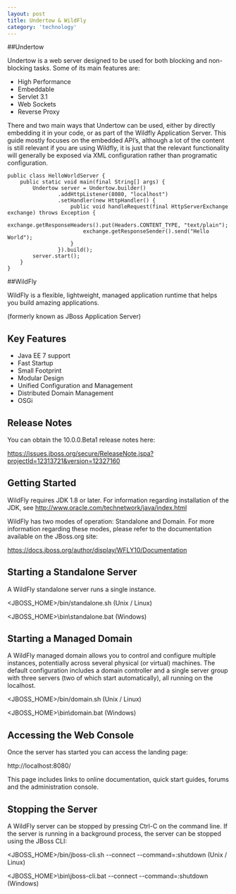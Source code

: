 ```yaml
---
layout: post
title: Undertow & WildFly
category: 'technology'
---
```


##Undertow

Undertow is a web server designed to be used for both blocking and non-blocking tasks. Some of its main features are:

-   High Performance
-   Embeddable
-   Servlet 3.1
-   Web Sockets
-   Reverse Proxy

There and two main ways that Undertow can be used, either by directly embedding it in your code, or as part of the Wildfly Application Server. This guide mostly focuses on the embedded API’s, although a lot of the content is still relevant if you are using Wildfly, it is just that the relevant functionality will generally be exposed via XML configuration rather than programatic configuration.

    public class HelloWorldServer {
        public static void main(final String[] args) {
            Undertow server = Undertow.builder()
                    .addHttpListener(8080, "localhost")
                    .setHandler(new HttpHandler() {
                        public void handleRequest(final HttpServerExchange exchange) throws Exception {
                            exchange.getResponseHeaders().put(Headers.CONTENT_TYPE, "text/plain");
                            exchange.getResponseSender().send("Hello World");
                        }
                    }).build();
            server.start();
        }
    }
    

##WildFly

WildFly is a flexible, lightweight, managed application runtime that helps you build amazing applications.

(formerly known as JBoss Application Server)


Key Features
------------
* Java EE 7 support
* Fast Startup
* Small Footprint
* Modular Design
* Unified Configuration and Management
* Distributed Domain Management
* OSGi

Release Notes
-------------
You can obtain the 10.0.0.Beta1 release notes here:

https://issues.jboss.org/secure/ReleaseNote.jspa?projectId=12313721&version=12327160

Getting Started
---------------
WildFly requires JDK 1.8 or later. For information regarding installation
of the JDK, see http://www.oracle.com/technetwork/java/index.html

WildFly has two modes of operation: Standalone and Domain. For more
information regarding these modes, please refer to the documentation 
available on the JBoss.org site:

https://docs.jboss.org/author/display/WFLY10/Documentation


Starting a Standalone Server
----------------------------
A WildFly standalone server runs a single instance.

<JBOSS_HOME>/bin/standalone.sh      (Unix / Linux)

<JBOSS_HOME>\bin\standalone.bat     (Windows)


Starting a Managed Domain
-------------------------
A WildFly managed domain allows you to control and configure multiple instances,
potentially across several physical (or virtual) machines. The default 
configuration includes a domain controller and a single server group with three 
servers (two of which start automatically), all running on the localhost.

<JBOSS_HOME>/bin/domain.sh      (Unix / Linux)

<JBOSS_HOME>\bin\domain.bat     (Windows)
 

Accessing the Web Console
-------------------------
Once the server has started you can access the landing page:

http://localhost:8080/

This page includes links to online documentation, quick start guides, forums 
and the administration console.


Stopping the Server
-------------------
A WildFly server can be stopped by pressing Ctrl-C on the command line.
If the server is running in a background process, the server can be stopped
using the JBoss CLI:

<JBOSS_HOME>/bin/jboss-cli.sh --connect --command=:shutdown      (Unix / Linux)

<JBOSS_HOME>\bin\jboss-cli.bat --connect --command=:shutdown     (Windows)